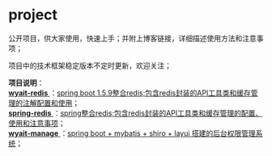# project
公开项目，供大家使用，快速上手；并附上博客链接，详细描述使用方法和注意事项；

项目中的技术框架稳定版本不定时更新，欢迎关注；

**项目说明**：  
[ **wyait-redis** ](https://github.com/wyait/project.git)：[spring boot 1.5.9整合redis;包含redis封装的API工具类和缓存管理的注解配置和使用](http://blog.51cto.com/wyait/2048478)；  
[ **spring-redis** ](https://github.com/wyait/project.git)：[spring整合redis;包含redis封装的API工具类和缓存管理的配置、使用和注意事项](http://blog.51cto.com/wyait/2049866)；  
[ **wyait-manage** ](https://github.com/wyait/project.git)：[spring boot + mybatis + shiro + layui 搭建的后台权限管理系统](http://blog.51cto.com/wyait/2049866)；
